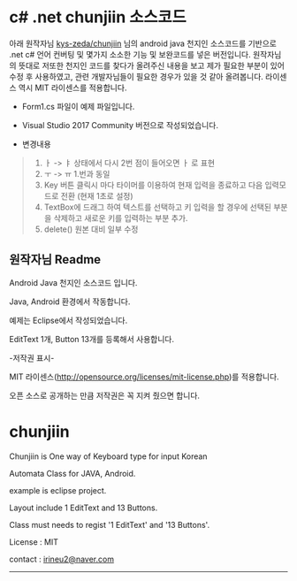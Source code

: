 # c# .net chunjiin 소스코드

아래 원작자님 [kys-zeda/chunjiin](https://github.com/kys-zeda/chunjiin) 님의 android java 천지인 소스코드를 기반으로
.net c# 언어 컨버팅 및 몇가지 소소한 기능 및 보완코드를 넣은 버전입니다.
원작자님의 뜻대로 저또한 천지인 코드를 찾다가 올려주신 내용을 보고 제가 필요한 부분이 있어 수정 후 사용하였고, 
관련 개발자님들이 필요한 경우가 있을 것 같아 올려봅니다.
라이센스 역시 MIT 라이센스를 적용합니다.

 * Form1.cs 파일이 예제 파일입니다.
 * Visual Studio 2017 Community 버전으로 작성되었습니다.
 
 
 * 변경내용
 > 1. ㅏ -> ㅑ  상태에서 다시 2번 점이 들어오면 ㅏ 로 표현
 > 2. ㅜ -> ㅠ 1.번과 동일  
 > 3. Key 버튼 클릭시 마다 타이머를 이용하여 현재 입력을 종료하고 다음 입력모드로 전환 (현재 1초로 설정)
 > 4. TextBox에 드래그 하여 텍스트를 선택하고 키 입력을 할 경우에 선택된 부분을 삭제하고 새로운 키를 입력하는 부분 추가.
 > 5. delete() 원본 대비 일부 수정


원작자님 Readme
----------------------------------------------------------


Android Java 천지인 소스코드 입니다.

Java, Android 환경에서 작동합니다.

예제는 Eclipse에서 작성되었습니다.

EditText 1개, Button 13개를 등록해서 사용합니다.

-저작권 표시-

MIT 라이센스(http://opensource.org/licenses/mit-license.php)를 적용합니다. 

오픈 소스로 공개하는 만큼 저작권은 꼭 지켜 줬으면 합니다.


# chunjiin

Chunjiin is One way of Keyboard type for input Korean

Automata Class for JAVA, Android.



example is eclipse project.

Layout include 1 EditText and 13 Buttons.

Class must needs to regist '1 EditText' and '13 Buttons'.

License : MIT

contact : irineu2@naver.com


---------------------------



